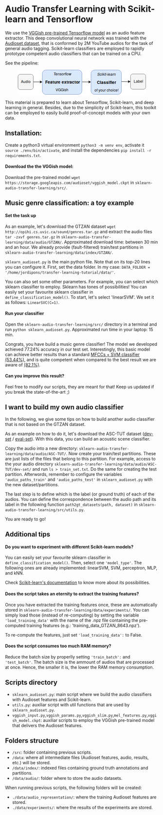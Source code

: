 # Audio Transfer Learning with Scikit-learn and Tensorflow
We use the [VGGish pre-trained Tensorflow model](https://github.com/tensorflow/models/tree/master/research/audioset) as an audio feature extractor. This deep convolutional neural network was trained with the [Audioset dataset](https://research.google.com/audioset/), that is conformed by 2M YouTube audios for the task of general audio tagging. Scikit-learn classifiers are employed to rapidly prototype competent audio classifiers that can be trained on a CPU.

See the pipeline:

<p align="center"><img src="sklearn-audio-transfer-learning.png"></p>

This material is prepared to learn about Tensorflow, Scikit-learn, and deep learning in general. Besides, due to the simplicity of Scikit-learn, this toolkit can be employed to easily build proof-of-concept models with your own data.

## Installation:
Create a python3 virtual environment `python3 -m venv env`, activate it `source ./env/bin/activate`, and install the dependencies `pip install -r requirements.txt`.

#### Download the the VGGish model:
Download the pre-trained model `wget https://storage.googleapis.com/audioset/vggish_model.ckpt` in `sklearn-audio-transfer-learning/src/`.

## Music genre classification: a toy example

#### Set the task up
As an example, let's download the GTZAN dataset `wget http://opihi.cs.uvic.ca/sound/genres.tar.gz` and extract the audio files `tar -zxvf genres.tar.gz` in `sklearn-audio-transfer-learning/data/audio/GTZAN/`. Approximated download time: between 30 min and an hour. We already provide (fault-filtered) train/test partitions in `sklearn-audio-transfer-learning/data/index/GTZAN/`.

`sklearn_audioset.py` is the main python file. Note that on its top-20 lines you can configure it. First, set the data folder. In my case: `DATA_FOLDER = '/home/jordipons/transfer-learning-tutorial/data/'`.

You can also set some other parameters. For example, you can select which sklearn classifier to employ. Sklearn has tones of possibilities! You can easily set your favourite sklearn classifier in `define_classification_model()`. To start, let's select 'linearSVM'. We set it as follows: `LinearSVC(C=1)`.

#### Run your classifier
Open the `sklearn-audio-transfer-learning/src/` directory in a terminal and run `python sklearn_audioset.py`. Approximated run time in your laptop: 15 min.

Congrats, you have build a music genre classifier! The model we developed achieved 77.24% accuracy in our test set. Interestingly, this basic model can achieve better results than a standard [MFCCs + SVM classifier (53.44%)](https://arxiv.org/abs/1805.00237), and is quite competent when compared to the best result we are aware of [(82.1%)](https://www.mdpi.com/2076-3417/8/1/150).

#### Can you improve this result? 

Feel free to modify our scripts, they are meant for that! 
Keep us updated if you break the state-of-the-art ;)

## I want to build my own audio classifier

In the following, we give some tips on how to build another audio classifier that is not based on the GTZAN dataset.

As an example on how to do it, let's download the ASC-TUT dataset ([dev-set](https://zenodo.org/record/400515#.W9n2UtGdZhE) / [eval-set](https://zenodo.org/record/1040168#.W9n2jNGdZhE)). With this data, you can build an acoustic scene classifier.

Copy the audio into a new directory: `sklearn-audio-transfer-learning/data/audio/ASC-TUT/`. Now create your train/test partitions. These are just lists of the files that belong to this partition. For example, access to the your audio directory `sklearn-audio-transfer-learning/data/audio/ASC-TUT/dev-set/` and run `ls > train_set.txt`. Do the same for creating the test partition. Afterwords, remember to configure the variables `'audio_paths_train'` and `'audio_paths_test'` in `sklearn_audioset.py` with the new dataset/partitions.

The last step is to define which is the label (or ground truth) of each of the audios. You can define the correspondence between the audio path and its label in the following function `path2gt_datasets(path, dataset)` in `sklearn-audio-transfer-learning/src/utils.py`.

You are ready to go!

## Additional tips
    
#### Do you want to experiment with different Scikit-learn models?

You can easily set your favourite sklearn classifier in `define_classification_model()`. Then, select one `'model_type'`. The following ones are already implemented: linearSVM, SVM, perceptron, MLP, and kNN.

Check [Scikit-learn's documentation](https://scikit-learn.org/stable/) to know more about its possibilities.
    
#### Does the script takes an eternity to extract the training features?

Once you have extracted the training features once, these are automatically stored in `sklearn-audio-transfer-learning/data/experiments/`. You can simply load those (instead of re-computing) by setting the variable `'load_training_data'` with the name of the .npz file containing the pre-computed training features (e.g.: 'training_data_GTZAN_8643.npz').

To re-compute the features, just set `'load_training_data':` to False.
    
#### Does the script consumes too much RAM memory?

Reduce the batch size by properlly setting `'train_batch':` and `'test_batch'`. The batch size is the ammount of audios that are processed at once. Hence, the smaller it is, the lower the RAM memory consumption.

## Scripts directory
- `sklearn_audioset.py`: main script where we build the audio classifiers with Audioset features and Scikit-learn.
- `utils.py`: auxiliar script with util functions that are used by `sklearn_audioset.py`.
- `vggish_input.py`,`vggish_params.py`,`vggish_slim.py`,`mel_features.py`,`vggish_model.ckpt`: auxiliar scripts to employ the VGGish pre-trained model that delivers the Audioset features.

## Folders structure
- `/src`: folder containing previous scripts.
- `/data`: where all intermediate files (Audioset features, audio, results, etc.) will be stored. 
- `/data/index/`: indexed files containing ground truth annotations and partitions.
- `/data/audio/`: folder where to store the audio datasets.

When running previous scripts, the following folders will be created:
- `./data/audio_representation/`: where the training Audioset features are stored.
- `./data/experiments/`: where the results of the experiments are stored.
